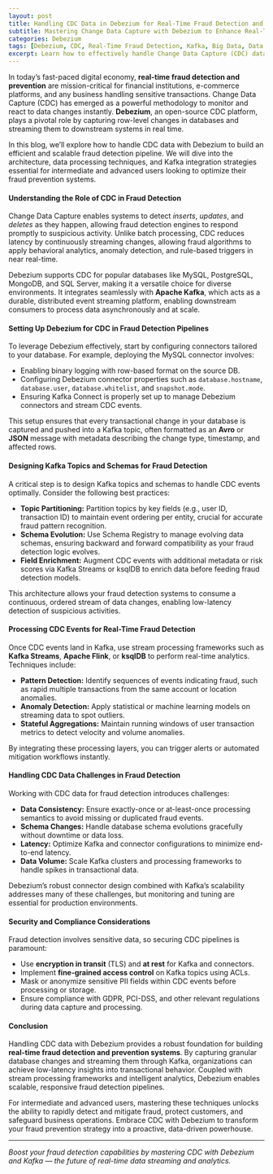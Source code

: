 ```yaml
---
layout: post
title: Handling CDC Data in Debezium for Real-Time Fraud Detection and Prevention
subtitle: Mastering Change Data Capture with Debezium to Enhance Real-Time Fraud Detection Systems
categories: Debezium
tags: [Debezium, CDC, Real-Time Fraud Detection, Kafka, Big Data, Data Streaming, Fraud Prevention, Data Engineering]
excerpt: Learn how to effectively handle Change Data Capture (CDC) data using Debezium to build robust, real-time fraud detection and prevention systems with advanced streaming architectures.
---
```

In today’s fast-paced digital economy, **real-time fraud detection and prevention** are mission-critical for financial institutions, e-commerce platforms, and any business handling sensitive transactions. Change Data Capture (CDC) has emerged as a powerful methodology to monitor and react to data changes instantly. **Debezium**, an open-source CDC platform, plays a pivotal role by capturing row-level changes in databases and streaming them to downstream systems in real time.

In this blog, we’ll explore how to handle CDC data with Debezium to build an efficient and scalable fraud detection pipeline. We will dive into the architecture, data processing techniques, and Kafka integration strategies essential for intermediate and advanced users looking to optimize their fraud prevention systems.

#### Understanding the Role of CDC in Fraud Detection

Change Data Capture enables systems to detect *inserts*, *updates*, and *deletes* as they happen, allowing fraud detection engines to respond promptly to suspicious activity. Unlike batch processing, CDC reduces latency by continuously streaming changes, allowing fraud algorithms to apply behavioral analytics, anomaly detection, and rule-based triggers in near real-time.

Debezium supports CDC for popular databases like MySQL, PostgreSQL, MongoDB, and SQL Server, making it a versatile choice for diverse environments. It integrates seamlessly with **Apache Kafka**, which acts as a durable, distributed event streaming platform, enabling downstream consumers to process data asynchronously and at scale.

#### Setting Up Debezium for CDC in Fraud Detection Pipelines

To leverage Debezium effectively, start by configuring connectors tailored to your database. For example, deploying the MySQL connector involves:

- Enabling binary logging with row-based format on the source DB.
- Configuring Debezium connector properties such as `database.hostname`, `database.user`, `database.whitelist`, and `snapshot.mode`.
- Ensuring Kafka Connect is properly set up to manage Debezium connectors and stream CDC events.

This setup ensures that every transactional change in your database is captured and pushed into a Kafka topic, often formatted as an **Avro** or **JSON** message with metadata describing the change type, timestamp, and affected rows.

#### Designing Kafka Topics and Schemas for Fraud Detection

A critical step is to design Kafka topics and schemas to handle CDC events optimally. Consider the following best practices:

- **Topic Partitioning:** Partition topics by key fields (e.g., user ID, transaction ID) to maintain event ordering per entity, crucial for accurate fraud pattern recognition.
- **Schema Evolution:** Use Schema Registry to manage evolving data schemas, ensuring backward and forward compatibility as your fraud detection logic evolves.
- **Field Enrichment:** Augment CDC events with additional metadata or risk scores via Kafka Streams or ksqlDB to enrich data before feeding fraud detection models.

This architecture allows your fraud detection systems to consume a continuous, ordered stream of data changes, enabling low-latency detection of suspicious activities.

#### Processing CDC Events for Real-Time Fraud Detection

Once CDC events land in Kafka, use stream processing frameworks such as **Kafka Streams**, **Apache Flink**, or **ksqlDB** to perform real-time analytics. Techniques include:

- **Pattern Detection:** Identify sequences of events indicating fraud, such as rapid multiple transactions from the same account or location anomalies.
- **Anomaly Detection:** Apply statistical or machine learning models on streaming data to spot outliers.
- **Stateful Aggregations:** Maintain running windows of user transaction metrics to detect velocity and volume anomalies.

By integrating these processing layers, you can trigger alerts or automated mitigation workflows instantly.

#### Handling CDC Data Challenges in Fraud Detection

Working with CDC data for fraud detection introduces challenges:

- **Data Consistency:** Ensure exactly-once or at-least-once processing semantics to avoid missing or duplicated fraud events.
- **Schema Changes:** Handle database schema evolutions gracefully without downtime or data loss.
- **Latency:** Optimize Kafka and connector configurations to minimize end-to-end latency.
- **Data Volume:** Scale Kafka clusters and processing frameworks to handle spikes in transactional data.

Debezium’s robust connector design combined with Kafka’s scalability addresses many of these challenges, but monitoring and tuning are essential for production environments.

#### Security and Compliance Considerations

Fraud detection involves sensitive data, so securing CDC pipelines is paramount:

- Use **encryption in transit** (TLS) and **at rest** for Kafka and connectors.
- Implement **fine-grained access control** on Kafka topics using ACLs.
- Mask or anonymize sensitive PII fields within CDC events before processing or storage.
- Ensure compliance with GDPR, PCI-DSS, and other relevant regulations during data capture and processing.

#### Conclusion

Handling CDC data with Debezium provides a robust foundation for building **real-time fraud detection and prevention systems**. By capturing granular database changes and streaming them through Kafka, organizations can achieve low-latency insights into transactional behavior. Coupled with stream processing frameworks and intelligent analytics, Debezium enables scalable, responsive fraud detection pipelines.

For intermediate and advanced users, mastering these techniques unlocks the ability to rapidly detect and mitigate fraud, protect customers, and safeguard business operations. Embrace CDC with Debezium to transform your fraud prevention strategy into a proactive, data-driven powerhouse.

---

*Boost your fraud detection capabilities by mastering CDC with Debezium and Kafka — the future of real-time data streaming and analytics.*
